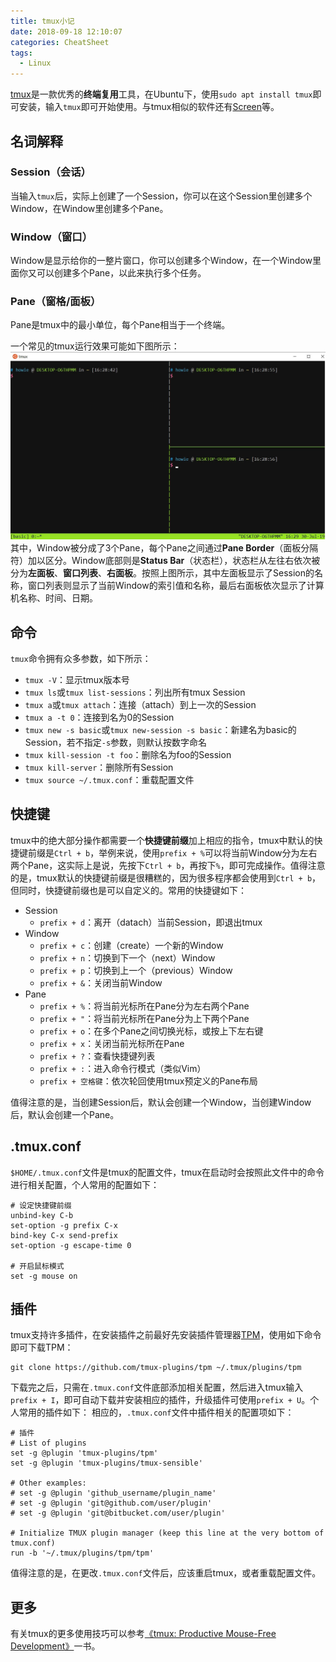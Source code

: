 ```yaml
---
title: tmux小记
date: 2018-09-18 12:10:07
categories: CheatSheet
tags:
  - Linux
---
```


[tmux](https://github.com/tmux/tmux)是一款优秀的**终端复用**工具，在Ubuntu下，使用`sudo apt install tmux`即可安装，输入`tmux`即可开始使用。与tmux相似的软件还有[Screen](https://www.gnu.org/software/screen/)等。

## 名词解释
### Session（会话）
当输入`tmux`后，实际上创建了一个Session，你可以在这个Session里创建多个Window，在Window里创建多个Pane。
### Window（窗口）
Window是显示给你的一整片窗口，你可以创建多个Window，在一个Window里面你又可以创建多个Pane，以此来执行多个任务。
### Pane（窗格/面板）
Pane是tmux中的最小单位，每个Pane相当于一个终端。
<!--more-->
一个常见的tmux运行效果可能如下图所示：
![tmux](/images/tmux.jpg)
其中，Window被分成了3个Pane，每个Pane之间通过**Pane Border**（面板分隔符）加以区分。Window底部则是**Status Bar**（状态栏），状态栏从左往右依次被分为**左面板**、**窗口列表**、**右面板**。按照上图所示，其中左面板显示了Session的名称，窗口列表则显示了当前Window的索引值和名称，最后右面板依次显示了计算机名称、时间、日期。

## 命令
`tmux`命令拥有众多参数，如下所示：
- `tmux -V`：显示tmux版本号
- `tmux ls`或`tmux list-sessions`：列出所有tmux Session
- `tmux a`或`tmux attach`：连接（attach）到上一次的Session
- `tmux a -t 0`：连接到名为0的Session
- `tmux new -s basic`或`tmux new-session -s basic`：新建名为basic的Session，若不指定`-s`参数，则默认按数字命名
- `tmux kill-session -t foo`：删除名为foo的Session
- `tmux kill-server`：删除所有Session
- `tmux source ~/.tmux.conf`：重载配置文件

## 快捷键
tmux中的绝大部分操作都需要一个**快捷键前缀**加上相应的指令，tmux中默认的快捷键前缀是`Ctrl + b`，举例来说，使用`prefix + %`可以将当前Window分为左右两个Pane，这实际上是说，先按下`Ctrl + b`，再按下`%`，即可完成操作。值得注意的是，tmux默认的快捷键前缀是很糟糕的，因为很多程序都会使用到`Ctrl + b`，但同时，快捷键前缀也是可以自定义的。常用的快捷键如下：
- Session
    - `prefix + d`：离开（datach）当前Session，即退出tmux
- Window
    - `prefix + c`：创建（create）一个新的Window
    - `prefix + n`：切换到下一个（next）Window
    - `prefix + p`：切换到上一个（previous）Window
    - `prefix + &`：关闭当前Window
- Pane
    - `prefix + %`：将当前光标所在Pane分为左右两个Pane
    - `prefix + "`：将当前光标所在Pane分为上下两个Pane
    - `prefix + o`：在多个Pane之间切换光标，或按上下左右键
    - `prefix + x`：关闭当前光标所在Pane
    - `prefix + ?`：查看快捷键列表
    - `prefix + :`：进入命令行模式（类似Vim）
    - `prefix + 空格键`：依次轮回使用tmux预定义的Pane布局

值得注意的是，当创建Session后，默认会创建一个Window，当创建Window后，默认会创建一个Pane。

## .tmux.conf
`$HOME/.tmux.conf`文件是tmux的配置文件，tmux在启动时会按照此文件中的命令进行相关配置，个人常用的配置如下：
```
# 设定快捷键前缀
unbind-key C-b
set-option -g prefix C-x
bind-key C-x send-prefix
set-option -g escape-time 0

# 开启鼠标模式
set -g mouse on
```

## 插件
tmux支持许多插件，在安装插件之前最好先安装插件管理器[TPM](https://github.com/tmux-plugins/tpm)，使用如下命令即可下载TPM：
```
git clone https://github.com/tmux-plugins/tpm ~/.tmux/plugins/tpm
```
下载完之后，只需在`.tmux.conf`文件底部添加相关配置，然后进入tmux输入`prefix + I`，即可自动下载并安装相应的插件，升级插件可使用`prefix + U`。个人常用的插件如下：
相应的，`.tmux.conf`文件中插件相关的配置项如下：
```
# 插件
# List of plugins
set -g @plugin 'tmux-plugins/tpm'
set -g @plugin 'tmux-plugins/tmux-sensible'

# Other examples:
# set -g @plugin 'github_username/plugin_name'
# set -g @plugin 'git@github.com/user/plugin'
# set -g @plugin 'git@bitbucket.com/user/plugin'

# Initialize TMUX plugin manager (keep this line at the very bottom of tmux.conf)
run -b '~/.tmux/plugins/tpm/tpm'
```
值得注意的是，在更改`.tmux.conf`文件后，应该重启tmux，或者重载配置文件。

## 更多
有关tmux的更多使用技巧可以参考[《tmux: Productive Mouse-Free Development》](https://www.kancloud.cn/kancloud/tmux)一书。